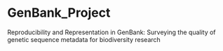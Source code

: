 # GenBank_Project
Reproducibility and Representation in GenBank: Surveying the quality of genetic sequence metadata for biodiversity research
